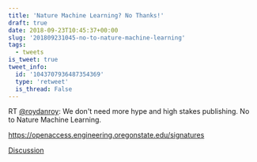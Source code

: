 ```yaml
---
title: 'Nature Machine Learning? No Thanks!'
draft: true
date: 2018-09-23T10:45:37+00:00
slug: '201809231045-no-to-nature-machine-learning'
tags:
  - tweets
is_tweet: true
tweet_info:
  id: '1043707936487354369'
  type: 'retweet'
  is_thread: False
---
```




RT [@roydanroy](https://x.com/roydanroy): We don't need more hype and high stakes publishing. No to Nature Machine Learning.

<https://openaccess.engineering.oregonstate.edu/signatures>

[Discussion](https://x.com/sytelus/status/1043707936487354369)
